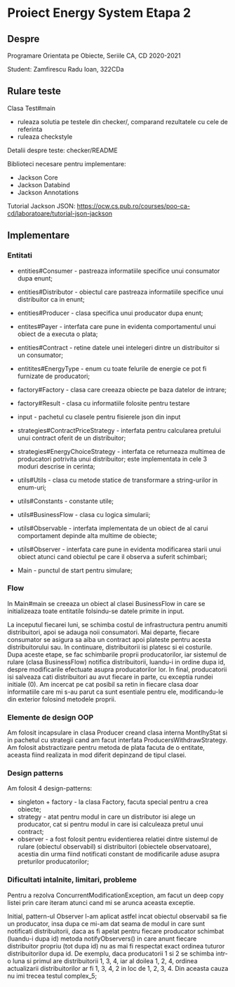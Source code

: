 # Proiect Energy System Etapa 2

## Despre

Programare Orientata pe Obiecte, Seriile CA, CD
2020-2021

Student: Zamfirescu Radu Ioan, 322CDa

## Rulare teste

Clasa Test#main
  * ruleaza solutia pe testele din checker/, comparand rezultatele cu cele de referinta
  * ruleaza checkstyle

Detalii despre teste: checker/README

Biblioteci necesare pentru implementare:
* Jackson Core 
* Jackson Databind 
* Jackson Annotations

Tutorial Jackson JSON: 
<https://ocw.cs.pub.ro/courses/poo-ca-cd/laboratoare/tutorial-json-jackson>

## Implementare

### Entitati
  
* entities#Consumer - pastreaza informatiile specifice unui consumator dupa
    enunt;
    
* entities#Distributor - obiectul care pastreaza informatiile specifice unui
    distribuitor ca in enunt;
    
* entities#Producer - clasa specifica unui producator dupa enunt;

* entites#Payer - interfata care pune in evidenta comportamentul unui obiect
    de a executa o plata;
    
* entities#Contract - retine datele unei intelegeri dintre un distribuitor si
    un consumator;
    
* entitites#EnergyType - enum cu toate felurile de energie ce pot fi furnizate
    de producatori;

* factory#Factory - clasa care creeaza obiecte pe baza datelor de intrare;
* factory#Result - clasa cu informatiile folosite pentru testare

* input - pachetul cu clasele pentru fisierele json din input

* strategies#ContractPriceStrategy - interfata pentru calcularea pretului unui
    contract oferit de un distribuitor;

* strategies#EnergyChoiceStrategy - interfata ce returneaza multimea de
    producatori potrivita unui distribuitor; este implementata in cele 3 moduri
    descrise in cerinta;

* utils#Utils - clasa cu metode statice de transformare a string-urilor in
    enum-uri;
    
* utils#Constants - constante utile;

* utils#BusinessFlow - clasa cu logica simularii;

* utils#Observable - interfata implementata de un obiect de al carui
    comportament depinde alta multime de obiecte;

* utils#Observer - interfata care pune in evidenta modificarea starii unui
    obiect atunci cand obiectul pe care il observa a suferit schimbari;

* Main - punctul de start pentru simulare;    
### Flow

In Main#main se creeaza un obiect al clasei BusinessFlow in care se 
initializeaza toate entitatile folsindu-se datele primite in input.
 
La inceputul fiecarei luni, se schimba costul de infrastructura pentru anumiti
distribuitori, apoi se adauga noii consumatori. Mai departe, fiecare consumator
se asigura sa aiba un contract apoi plateste pentru acesta distribuitorului sau.
In continuare, distribuitorii isi platesc si ei costurile.
Dupa aceste etape, se fac schimbarile proprii producatorilor, iar sistemul de
rulare (clasa BusinessFlow) notifica distribuitorii, luandu-i in ordine dupa id,
despre modificarile efectuate asupra producatorilor lor. In final, producatorii
isi salveaza cati distribuitori au avut fiecare in parte, cu exceptia rundei
initiale (0).
Am incercat pe cat posibil sa retin in fiecare clasa doar informatiile care mi
s-au parut ca sunt esentiale pentru ele, modificandu-le din exterior folosind
metodele proprii.

### Elemente de design OOP

Am folosit incapsulare in clasa Producer creand clasa interna MontlhyStat si in
pachetul cu strategii cand am facut interfata ProducersWithdrawStrategy.
Am folosit abstractizare pentru metoda de plata facuta de o entitate, aceasta
fiind realizata in mod diferit depinzand de tipul clasei.

### Design patterns

Am folosit 4 design-patterns:
* singleton + factory - la clasa Factory, facuta special pentru a crea obiecte;
* strategy - atat pentru modul in care un distributor isi alege un producator,
    cat si pentru modul in care isi calculeaza pretul unui contract;
* observer - a fost folosit pentru evidentierea relatiei dintre sistemul de
    rulare (obiectul observabil) si distribuitori (obiectele observatoare),
    acestia din urma fiind notificati constant de modificarile aduse asupra
    preturilor producatorilor;

### Dificultati intalnite, limitari, probleme

Pentru a rezolva ConcurrentModificationException, am facut un deep copy listei
prin care iteram atunci cand mi se arunca aceasta exceptie.

Initial, pattern-ul Observer l-am aplicat astfel incat obiectul observabil sa
fie un producator, insa dupa ce mi-am dat seama de modul in care sunt
notificati distribuitorii, daca as fi apelat pentru fiecare producator schimbat
(luandu-i dupa id) metoda notifyObservers() in care anunt fiecare distribuitor
propriu (tot dupa id) nu as mai fi respectat exact ordinea tuturor
distribuitorilor dupa id. De exemplu, daca producatorii 1 si 2 se schimba intr-o
luna si primul are distribuitorii 1, 3, 4, iar al doilea 1, 2, 4, ordinea
actualizarii distribuitorilor ar fi 1, 3, 4, 2 in loc de 1, 2, 3, 4. Din aceasta
cauza nu imi trecea testul complex_5;
